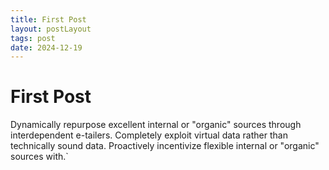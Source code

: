```yaml
---
title: First Post
layout: postLayout
tags: post
date: 2024-12-19
---
```


# First Post

Dynamically repurpose excellent internal or "organic" sources through interdependent e-tailers. Completely exploit virtual data rather than technically sound data. Proactively incentivize flexible internal or "organic" sources with.`
